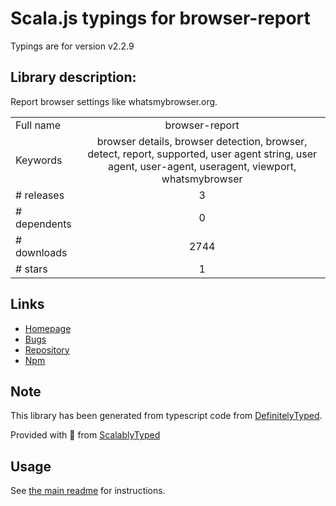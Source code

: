 
# Scala.js typings for browser-report

Typings are for version v2.2.9

## Library description:
Report browser settings like whatsmybrowser.org.

|                    |                 |
| ------------------ | :-------------: |
| Full name          | browser-report |
| Keywords           | browser details, browser detection, browser, detect, report, supported, user agent string, user agent, user-agent, useragent, viewport, whatsmybrowser |
| # releases         | 3 |
| # dependents       | 0 |
| # downloads        | 2744 |
| # stars            | 1 |

## Links
- [Homepage](https://github.com/keithws/browser-report#readme)
- [Bugs](https://github.com/keithws/browser-report/issues)
- [Repository](https://github.com/keithws/browser-report)
- [Npm](https://www.npmjs.com/package/browser-report)
    


## Note
This library has been generated from typescript code from [DefinitelyTyped](https://definitelytyped.org).

Provided with :purple_heart: from [ScalablyTyped](https://github.com/oyvindberg/ScalablyTyped)

## Usage
See [the main readme](../../readme.md) for instructions.


